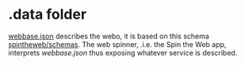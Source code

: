 # .data folder

[webbase.json](https://github.com/spintheweb/spinner/blob/master/public/.data/webbase.json) describes the webo, it is based on this schema [spintheweb/schemas](https://github.com/spintheweb/schemas/blob/master/wbdl2.0.json).
The web spinner, .i.e. the Spin the Web app, interprets _webbase.json_ thus exposing whatever service is described.